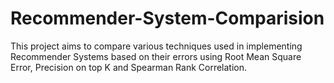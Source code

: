# Recommender-System-Comparision

This project aims to compare various techniques used in implementing Recommender Systems based on their errors using Root Mean Square Error, Precision on top K and Spearman Rank Correlation.
